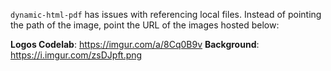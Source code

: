 `dynamic-html-pdf` has issues with referencing local files. 
Instead of pointing the path of the image, point the URL of the images hosted below:

**Logos Codelab**: https://imgur.com/a/8Cq0B9v
**Background**: https://i.imgur.com/zsDJpft.png